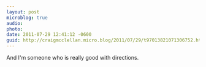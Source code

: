 ```yaml
---
layout: post
microblog: true
audio: 
photo: 
date: 2011-07-29 12:41:12 -0600
guid: http://craigmcclellan.micro.blog/2011/07/29/t97013821071306752.html
---
```

And I'm someone who is really good with directions.
